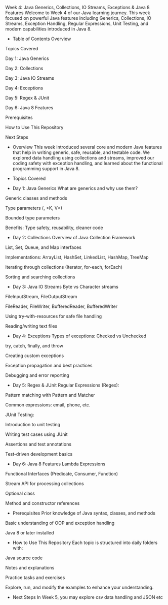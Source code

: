 Week 4: Java Generics, Collections, IO Streams, Exceptions & Java 8 Features
Welcome to Week 4 of our Java learning journey. This week focused on powerful Java features including Generics, Collections, IO Streams, Exception Handling, Regular Expressions, Unit Testing, and modern capabilities introduced in Java 8.

* Table of Contents
Overview

Topics Covered

Day 1: Java Generics

Day 2: Collections

Day 3: Java IO Streams

Day 4: Exceptions

Day 5: Regex & JUnit

Day 6: Java 8 Features

Prerequisites

How to Use This Repository

Next Steps

* Overview
This week introduced several core and modern Java features that help in writing generic, safe, reusable, and testable code. We explored data handling using collections and streams, improved our coding safety with exception handling, and learned about the functional programming support in Java 8.

* Topics Covered
* Day 1: Java Generics
What are generics and why use them?

Generic classes and methods

Type parameters (<T>, <K, V>)

Bounded type parameters

Benefits: Type safety, reusability, cleaner code

* Day 2: Collections
Overview of Java Collection Framework

List, Set, Queue, and Map interfaces

Implementations: ArrayList, HashSet, LinkedList, HashMap, TreeMap

Iterating through collections (Iterator, for-each, forEach)

Sorting and searching collections

* Day 3: Java IO Streams
Byte vs Character streams

FileInputStream, FileOutputStream

FileReader, FileWriter, BufferedReader, BufferedWriter

Using try-with-resources for safe file handling

Reading/writing text files

* Day 4: Exceptions
Types of exceptions: Checked vs Unchecked

try, catch, finally, and throw

Creating custom exceptions

Exception propagation and best practices

Debugging and error reporting

* Day 5: Regex & JUnit
Regular Expressions (Regex):

Pattern matching with Pattern and Matcher

Common expressions: email, phone, etc.

JUnit Testing:

Introduction to unit testing

Writing test cases using JUnit

Assertions and test annotations

Test-driven development basics

* Day 6: Java 8 Features
Lambda Expressions

Functional Interfaces (Predicate, Consumer, Function)

Stream API for processing collections

Optional class

Method and constructor references

* Prerequisites
Prior knowledge of Java syntax, classes, and methods

Basic understanding of OOP and exception handling

Java 8 or later installed

* How to Use This Repository
Each topic is structured into daily folders with:

Java source code

Notes and explanations

Practice tasks and exercises

Explore, run, and modify the examples to enhance your understanding.

* Next Steps
In Week 5, you may explore csv data handling and JSON etc

